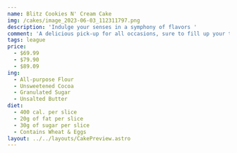 ```yaml
---
name: Blitz Cookies N' Cream Cake
img: /cakes/image_2023-06-03_112311797.png
description: 'Indulge your senses in a symphony of flavors '
comment: 'A delicious pick-up for all occasions, sure to fill up your taste-buds!'
tags: league
price:
  - $69.99
  - $79.90
  - $89.09
ing:
  - All-purpose Flour
  - Unsweetened Cocoa
  - Granulated Sugar
  - Unsalted Butter
diet:
  - 400 cal. per slice
  - 20g of fat per slice
  - 30g of sugar per slice
  - Contains Wheat & Eggs
layout: ../../layouts/CakePreview.astro
---
```


